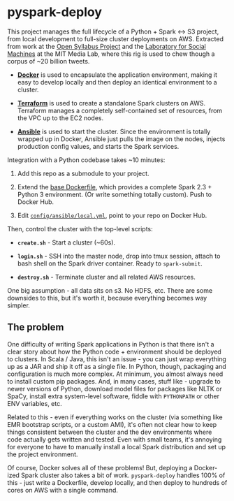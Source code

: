 
# pyspark-deploy

This project manages the full lifecycle of a Python + Spark <-> S3 project, from local development to full-size cluster deployments on AWS. Extracted from work at the [Open Syllabus Project](http://explorer.opensyllabusproject.org/) and the [Laboratory for Social Machines](http://socialmachines.org/) at the MIT Media Lab, where this rig is used to chew though a corpus of ~20 billion tweets.

- [**Docker**](https://www.docker.com/) is used to encapsulate the application environment, making it easy to develop locally and then deploy an identical environment to a cluster.

- [**Terraform**](https://www.terraform.io/) is used to create a standalone Spark clusters on AWS. Terraform manages a completely self-contained set of resources, from the VPC up to the EC2 nodes.

- [**Ansible**](https://www.ansible.com/) is used to start the cluster. Since the environment is totally wrapped up in Docker, Ansible just pulls the image on the nodes, injects production config values, and starts the Spark services.

Integration with a Python codebase takes ~10 minutes:

1. Add this repo as a submodule to your project.

1. Extend the [base Dockerfile](docker/Dockerfile), which provides a complete Spark 2.3 + Python 3 environment. (Or write something totally custom). Push to Docker Hub.

1. Edit [`config/ansible/local.yml`](config/ansible/local.yml.changeme#L5), point to your repo on Docker Hub.

Then, control the cluster with the top-level scripts:

- **`create.sh`** - Start a cluster (~60s).

- **`login.sh`** - SSH into the master node, drop into tmux session, attach to bash shell on the Spark driver container. Ready to `spark-submit`.

- **`destroy.sh`** - Terminate cluster and all related AWS resources.

One big assumption - all data sits on s3. No HDFS, etc. There are some downsides to this, but it's worth it, because everything becomes way simpler.

## The problem

One difficulty of writing Spark applications in Python is that there isn't a clear story about how the Python code + environment should be deployed to clusters. In Scala / Java, this isn't an issue - you can just wrap everything up as a JAR and ship it off as a single file. In Python, though, packaging and configuration is much more complex. At minimum, you almost always need to install custom pip packages. And, in many cases, stuff like - upgrade to newer versions of Python, download model files for packages like NLTK or SpaCy, install extra system-level software, fiddle with `PYTHONPATH` or other ENV variables, etc.

Related to this - even if everything works on the cluster (via something like EMR bootstrap scripts, or a custom AMI), it's often not clear how to keep things consistent between the cluster and the dev environments where code actually gets written and tested. Even with small teams, it's annoying for everyone to have to manually install a local Spark distribution and set up the project environment.

Of course, Docker solves all of these problems! But, deploying a Docker-ized Spark cluster also takes a bit of work. `pyspark-deploy` handles 100% of this - just write a Dockerfile, develop locally, and then deploy to hundreds of cores on AWS with a single command.
